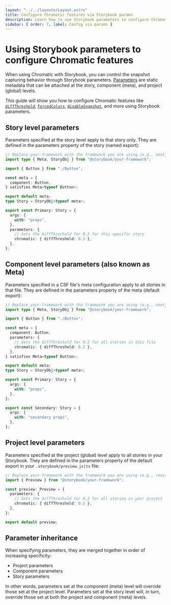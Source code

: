 ```yaml
---
layout: "../../layouts/Layout.astro"
title: Configure Chromatic features via Storybook params
description: Learn how to use Storybook parameters to configure Chromatic features at the project, component, and story level
sidebar: { order: 7, label: Config via params }
---
```


# Using Storybook parameters to configure Chromatic features

When using Chromatic with Storybook, you can control the snapshot capturing behavior through Storybook parameters. [Parameters](https://storybook.js.org/docs/api/parameters#story-parameters) are static metadata that can be attached at the story, component (meta), and project (global) levels.

This guide will show you how to configure Chromatic features like [`diffThreshold`](/docs/threshold), [`forcedColors`](/docs/media-features), [`disableSnapshot`](/docs/disable-snapshots), and more using Storybook parameters.

## Story level parameters

Parameters specified at the story level apply to that story only. They are defined in the parameters property of the story (named export):

```ts title="Button.stories.ts|tsx"
// Replace your-framework with the framework you are using (e.g., nextjs, vue3-vite)
import type { Meta, StoryObj } from "@storybook/your-framework";

import { Button } from "./Button";

const meta = {
  component: Button,
} satisfies Meta<typeof Button>;

export default meta;
type Story = StoryObj<typeof meta>;

export const Primary: Story = {
  args: {
    with: "props",
  },
  parameters: {
    // Sets the diffThreshold for 0.2 for this specific story
    chromatic: { diffThreshold: 0.2 },
  },
};
```

## Component level parameters (also known as Meta)

Parameters specified in a CSF file's meta configuration apply to all stories in that file. They are defined in the parameters property of the meta (default export):

```ts title="Button.stories.ts|tsx"
// Replace your-framework with the framework you are using (e.g., nextjs, vue3-vite)
import type { Meta, StoryObj } from "@storybook/your-framework";

import { Button } from "./Button";

const meta = {
  component: Button,
  parameters: {
    // Sets the diffThreshold for 0.2 for all stories in this file
    chromatic: { diffThreshold: 0.2 },
  },
} satisfies Meta<typeof Button>;

export default meta;
type Story = StoryObj<typeof meta>;

export const Primary: Story = {
  args: {
    with: "props",
  },
};

export const Secondary: Story = {
  args: {
    with: "secondary props",
  },
};
```

## Project level parameters

Parameters specified at the project (global) level apply to all stories in your Storybook. They are defined in the parameters property of the default export in your `.storybook/preview.js|ts` file:

```ts
// Replace your-framework with the framework you are using (e.g., react-vite, vue3-vite) if you're using Storybook 9, or with the appropriate renderer otherwise.
import { Preview } from "@storybook/your-framework";

const preview: Preview = {
  parameters: {
    // Sets the diffThreshold for 0.2 for all stories in your project
    chromatic: { diffThreshold: 0.2 },
  },
};

export default preview;
```

## Parameter inheritance

When specifying parameters, they are merged together in order of increasing specificity:

- Project parameters
- Component parameters
- Story parameters

In other words, parameters set at the component (meta) level will override those set at the project level. Parameters set at the story level will, in turn, override those set at both the project and component (meta) levels.
